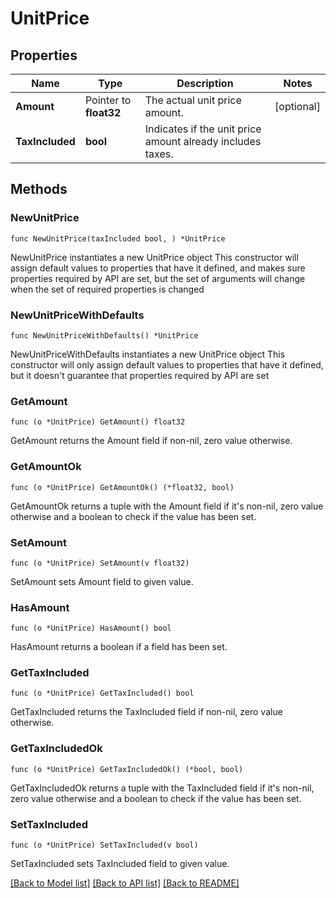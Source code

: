 # UnitPrice

## Properties

Name | Type | Description | Notes
------------ | ------------- | ------------- | -------------
**Amount** | Pointer to **float32** | The actual unit price amount. | [optional] 
**TaxIncluded** | **bool** | Indicates if the unit price amount already includes taxes. | 

## Methods

### NewUnitPrice

`func NewUnitPrice(taxIncluded bool, ) *UnitPrice`

NewUnitPrice instantiates a new UnitPrice object
This constructor will assign default values to properties that have it defined,
and makes sure properties required by API are set, but the set of arguments
will change when the set of required properties is changed

### NewUnitPriceWithDefaults

`func NewUnitPriceWithDefaults() *UnitPrice`

NewUnitPriceWithDefaults instantiates a new UnitPrice object
This constructor will only assign default values to properties that have it defined,
but it doesn't guarantee that properties required by API are set

### GetAmount

`func (o *UnitPrice) GetAmount() float32`

GetAmount returns the Amount field if non-nil, zero value otherwise.

### GetAmountOk

`func (o *UnitPrice) GetAmountOk() (*float32, bool)`

GetAmountOk returns a tuple with the Amount field if it's non-nil, zero value otherwise
and a boolean to check if the value has been set.

### SetAmount

`func (o *UnitPrice) SetAmount(v float32)`

SetAmount sets Amount field to given value.

### HasAmount

`func (o *UnitPrice) HasAmount() bool`

HasAmount returns a boolean if a field has been set.

### GetTaxIncluded

`func (o *UnitPrice) GetTaxIncluded() bool`

GetTaxIncluded returns the TaxIncluded field if non-nil, zero value otherwise.

### GetTaxIncludedOk

`func (o *UnitPrice) GetTaxIncludedOk() (*bool, bool)`

GetTaxIncludedOk returns a tuple with the TaxIncluded field if it's non-nil, zero value otherwise
and a boolean to check if the value has been set.

### SetTaxIncluded

`func (o *UnitPrice) SetTaxIncluded(v bool)`

SetTaxIncluded sets TaxIncluded field to given value.



[[Back to Model list]](../README.md#documentation-for-models) [[Back to API list]](../README.md#documentation-for-api-endpoints) [[Back to README]](../README.md)


